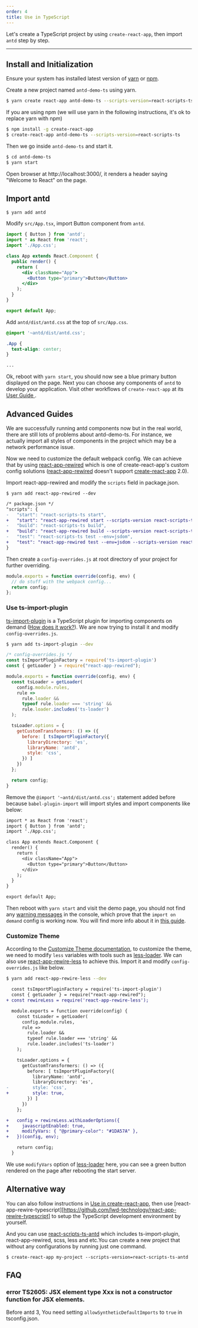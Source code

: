 ```yaml
---
order: 4
title: Use in TypeScript
---
```


Let's create a TypeScript project by using `create-react-app`, then import `antd` step by step.

---

## Install and Initialization

Ensure your system has installed latest version of [yarn](https://yarnpkg.com) or [npm](https://www.npmjs.com/).

Create a new project named `antd-demo-ts` using yarn.

```bash
$ yarn create react-app antd-demo-ts --scripts-version=react-scripts-ts
```

If you are using npm (we will use yarn in the following instructions, it's ok to replace yarn with npm)

```bash
$ npm install -g create-react-app
$ create-react-app antd-demo-ts --scripts-version=react-scripts-ts
```

Then we go inside `antd-demo-ts` and start it.

```bash
$ cd antd-demo-ts
$ yarn start
```

Open browser at http://localhost:3000/, it renders a header saying "Welcome to React" on the page.

## Import antd

```bash
$ yarn add antd
```

Modify `src/App.tsx`, import Button component from `antd`.

```jsx
import { Button } from 'antd';
import * as React from 'react';
import './App.css';

class App extends React.Component {
  public render() {
    return (
      <div className="App">
        <Button type="primary">Button</Button>
      </div>
    );
  }
}

export default App;
```

Add `antd/dist/antd.css` at the top of `src/App.css`.

```css
@import '~antd/dist/antd.css';

.App {
  text-align: center;
}

...
```

Ok, reboot with `yarn start`, you should now see a blue primary button displayed on the page. Next you can choose any components of `antd` to develop your application. Visit other workflows of `create-react-app` at its [User Guide ](https://github.com/facebookincubator/create-react-app/blob/master/packages/react-scripts/template/README.md).

## Advanced Guides

We are successfully running antd components now but in the real world, there are still lots of problems about antd-demo-ts.
For instance, we actually import all styles of components in the project which may be a network performance issue.

Now we need to customize the default webpack config. We can achieve that by using [react-app-rewired](https://github.com/timarney/react-app-rewired) which is one of create-react-app's custom config solutions ([react-app-rewired](https://github.com/timarney/react-app-rewired) doesn't support [create-react-app](https://github.com/facebook/create-react-app) 2.0).

Import react-app-rewired and modify the `scripts` field in package.json.

```
$ yarn add react-app-rewired --dev
```


```diff
/* package.json */
"scripts": {
-   "start": "react-scripts-ts start",
+   "start": "react-app-rewired start --scripts-version react-scripts-ts",
-   "build": "react-scripts-ts build",
+   "build": "react-app-rewired build --scripts-version react-scripts-ts",
-   "test": "react-scripts-ts test --env=jsdom",
+   "test": "react-app-rewired test --env=jsdom --scripts-version react-scripts-ts",
}
```

Then create a `config-overrides.js` at root directory of your project for further overriding.

```js
module.exports = function override(config, env) {
  // do stuff with the webpack config...
  return config;
};
```

### Use ts-import-plugin

[ts-import-plugin](https://github.com/Brooooooklyn/ts-import-plugin) is a TypeScript plugin for importing components on demand ([How does it work?](/docs/react/getting-started#Import-on-Demand)). We are now trying to install it and modify `config-overrides.js`.

```bash
$ yarn add ts-import-plugin --dev
```

```js
/* config-overrides.js */
const tsImportPluginFactory = require('ts-import-plugin')
const { getLoader } = require("react-app-rewired");

module.exports = function override(config, env) {
  const tsLoader = getLoader(
    config.module.rules,
    rule =>
      rule.loader &&
      typeof rule.loader === 'string' &&
      rule.loader.includes('ts-loader')
  );

  tsLoader.options = {
    getCustomTransformers: () => ({
      before: [ tsImportPluginFactory({
        libraryDirectory: 'es',
        libraryName: 'antd',
        style: 'css',
      }) ]
    })
  };

  return config;
}
```

Remove the `@import '~antd/dist/antd.css';` statement added before because `babel-plugin-import` will import styles and import components like below:

```diff
import * as React from 'react';
import { Button } from 'antd';
import './App.css';

class App extends React.Component {
  render() {
    return (
      <div className="App">
        <Button type="primary">Button</Button>
      </div>
    );
  }
}

export default App;
```

Then reboot with `yarn start` and visit the demo page, you should not find any [warning messages](https://zos.alipayobjects.com/rmsportal/vgcHJRVZFmPjAawwVoXK.png) in the console, which prove that the `import on demand` config is working now. You will find more info about it in [this guide](/docs/react/getting-started#Import-on-Demand).

### Customize Theme

According to the [Customize Theme documentation](/docs/react/customize-theme), to customize the theme, we need to modify `less` variables with tools such as [less-loader](https://github.com/webpack/less-loader). We can also use [react-app-rewire-less](http://npmjs.com/react-app-rewire-less) to achieve this. Import it and modify `config-overrides.js` like below.

```bash
$ yarn add react-app-rewire-less --dev
```

```diff
  const tsImportPluginFactory = require('ts-import-plugin')
  const { getLoader } = require("react-app-rewired");
+ const rewireLess = require('react-app-rewire-less');

  module.exports = function override(config) {
    const tsLoader = getLoader(
      config.module.rules,
      rule =>
        rule.loader &&
        typeof rule.loader === 'string' &&
        rule.loader.includes('ts-loader')
    );

    tsLoader.options = {
      getCustomTransformers: () => ({
        before: [ tsImportPluginFactory({
          libraryName: 'antd',
          libraryDirectory: 'es',
-         style: 'css',
+         style: true,
        }) ]
      })
    };

+   config = rewireLess.withLoaderOptions({
+     javascriptEnabled: true,
+     modifyVars: { "@primary-color": "#1DA57A" },
+   })(config, env);

    return config;
  }
```

We use `modifyVars` option of [less-loader](https://github.com/webpack/less-loader#less-options) here, you can see a green button rendered on the page after rebooting the start server.

## Alternative way

You can also follow instructions in [Use in create-react-app](/docs/react/use-with-create-react-app.en-US.md), then use [react-app-rewire-typescript][https://github.com/lwd-technology/react-app-rewire-typescript] to setup the TypeScript development environment by yourself.

And you can use [react-scripts-ts-antd](https://www.npmjs.com/package/react-scripts-ts-antd) which includes ts-import-plugin, react-app-rewired, scss, less and etc.You can create a new project that without any configurations by running just one command.
```bash
$ create-react-app my-project --scripts-version=react-scripts-ts-antd
```

## FAQ

### error TS2605: JSX element type Xxx is not a constructor function for JSX elements.

Before antd 3, You need setting `allowSyntheticDefaultImports` to `true` in tsconfig.json.
